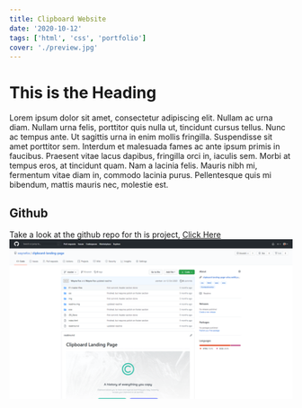 ```yaml
---
title: Clipboard Website
date: '2020-10-12'
tags: ['html', 'css', 'portfolio']
cover: './preview.jpg'
---
```


# This is the Heading

Lorem ipsum dolor sit amet, consectetur adipiscing elit. Nullam ac urna diam. Nullam urna felis, porttitor quis nulla ut, tincidunt cursus tellus. Nunc ac tempus ante. Ut sagittis urna in enim mollis fringilla. Suspendisse sit amet porttitor sem. Interdum et malesuada fames ac ante ipsum primis in faucibus. Praesent vitae lacus dapibus, fringilla orci in, iaculis sem. Morbi at tempus eros, at tincidunt quam. Nam a lacinia felis. Mauris nibh mi, fermentum vitae diam in, commodo lacinia purus. Pellentesque quis mi bibendum, mattis mauris nec, molestie est.


## Github
Take a look at the github repo for th is project, <a href='https://github.com/waynefox/clipboard-landing-page' target='_blank'>Click Here</a>
![github clipboard repo](github.png)